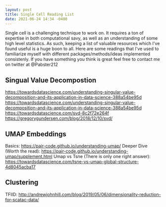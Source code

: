 ```yaml
---
layout: post
title: Single Cell Reading List
date: 2021-06-24 14:34 -0400
---
```


Single cell is a challenging technique to work on. It requires a ton of
expertise in both computational savy, as well as an understanding of some high
level statistics. As such, keeping a list of valuable resources which I've
found useful is a huge boon to all. Here are some readings that I've used to
familiarize myself with different packages/methods/ideas implemented
consistenly. If you have something you think is great feel free to contact me
on twitter at @Pabster212

## Singual Value Decompostion
https://towardsdatascience.com/understanding-singular-value-decomposition-and-its-application-in-data-science-388a54be95d
https://towardsdatascience.com/understanding-singular-value-decomposition-and-its-application-in-data-science-388a54be95d
https://towardsdatascience.com/svd-8c2f72e264f
https://gregorygundersen.com/blog/2018/12/10/svd/

## UMAP Embeddings
Basics: https://pair-code.github.io/understanding-umap/ 
Deeper Dive (Worth the read): https://pair-code.github.io/understanding-umap/supplement.html
Umap vs Tsne (There is only one right answer): https://towardsdatascience.com/tsne-vs-umap-global-structure-4d8045acba17

## Clustering
TFIID: http://andrewjohnhill.com/blog/2019/05/06/dimensionality-reduction-for-scatac-data/


